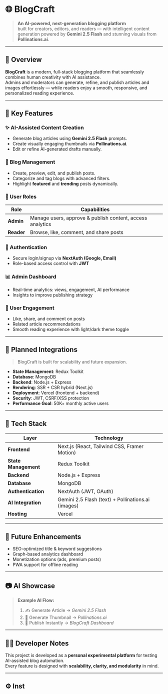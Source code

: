 # 🌐 BlogCraft

> **An AI-powered, next-generation blogging platform**  
> built for creators, editors, and readers — with intelligent content generation powered by **Gemini 2.5 Flash** and stunning visuals from **Pollinations.ai**.

---

## 🧠 Overview

**BlogCraft** is a modern, full-stack blogging platform that seamlessly combines human creativity with AI assistance.  
Admins and moderators can generate, refine, and publish articles and images effortlessly — while readers enjoy a smooth, responsive, and personalized reading experience.

---

## 🚀 Key Features

### ✨ AI-Assisted Content Creation
- Generate blog articles using **Gemini 2.5 Flash** prompts.  
- Create visually engaging thumbnails via **Pollinations.ai**.  
- Edit or refine AI-generated drafts manually.

### 📰 Blog Management
- Create, preview, edit, and publish posts.  
- Categorize and tag blogs with advanced filters.  
- Highlight **featured** and **trending** posts dynamically.

### 👥 User Roles
| Role | Capabilities |
|------|---------------|
| **Admin** | Manage users, approve & publish content, access analytics | 
| **Reader** | Browse, like, comment, and share posts |

### 🔐 Authentication
- Secure login/signup via **NextAuth (Google, Email)**  
- Role-based access control with **JWT**

### 📊 Admin Dashboard
- Real-time analytics: views, engagement, AI performance  
- Insights to improve publishing strategy

### 💬 User Engagement
- Like, share, and comment on posts  
- Related article recommendations  
- Smooth reading experience with light/dark theme toggle

---

## 🧩 Planned Integrations
> BlogCraft is built for scalability and future expansion.

- **State Management**: Redux Toolkit  
- **Database**: MongoDB  
- **Backend**: Node.js + Express  
- **Rendering**: SSR + CSR hybrid (Next.js)  
- **Deployment**: Vercel (frontend + backend)  
- **Security**: JWT, CSRF/XSS protection  
- **Performance Goal**: 50K+ monthly active users

---

## 🧱 Tech Stack

| Layer | Technology |
|-------|-------------|
| **Frontend** | Next.js (React, Tailwind CSS, Framer Motion) |
| **State Management** | Redux Toolkit |
| **Backend** | Node.js + Express |
| **Database** | MongoDB |
| **Authentication** | NextAuth (JWT, OAuth) |
| **AI Integration** | Gemini 2.5 Flash (text) + Pollinations.ai (images) |
| **Hosting** | Vercel |

---

## 🔮 Future Enhancements
- SEO-optimized title & keyword suggestions  
- Graph-based analytics dashboard  
- Monetization options (ads, premium posts)  
- PWA support for offline reading  

---

## 📷 AI Showcase

> **Example AI Flow:**
> 1. ✍️ Generate Article → *Gemini 2.5 Flash*  
> 2. 🎨 Generate Thumbnail → *Pollinations.ai*  
> 3. 📰 Publish Instantly → *BlogCraft Dashboard*

---

## 🧑‍💻 Developer Notes

This project is developed as a **personal experimental platform** for testing AI-assisted blog automation.  
Every feature is designed with **scalability, clarity, and modularity** in mind.

---

## ⚙️ Inst
